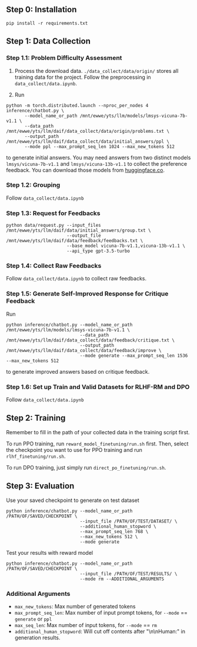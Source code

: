 ## Step 0: Installation
```commandline
pip install -r requirements.txt
```

## Step 1: Data Collection

### Step 1.1: Problem Difficulty Assessment

1. Process the download data. `./data_collect/data/origin/` stores all training data for the project. Follow the preprocessing in `data_collect/data.ipynb`.

2. Run
```commandline
python -m torch.distributed.launch --nproc_per_nodes 4 inference/chatbot.py \
       --model_name_or_path /mnt/ewwe/yts/llm/models/lmsys-vicuna-7b-v1.1 \
       --data_path /mnt/ewwe/yts/llm/daif/data_collect/data/origin/problems.txt \
       --output_path /mnt/ewwe/yts/llm/daif/data_collect/data/initial_answers/ppl \
       --mode ppl --max_prompt_seq_len 1024 --max_new_tokens 512
```
to generate initial answers. You may need answers from two distinct models `lmsys/vicuna-7b-v1.1` and `lmsys/vicuna-13b-v1.1` to collect the preference feedback. You can download those models from [huggingface.co](https://huggingface.co).

### Step 1.2: Grouping

Follow `data_collect/data.ipynb`

### Step 1.3: Request for Feedbacks

```commandline
python data/request.py --input_files /mnt/ewwe/yts/llm/daif/data/initial_answers/group.txt \
                       --output_file /mnt/ewwe/yts/llm/daif/data/feedback/feedbacks.txt \
                       --base_model vicuna-7b-v1.1,vicuna-13b-v1.1 \
                       --api_type gpt-3.5-turbo
```

### Step 1.4: Collect Raw Feedbacks

Follow `data_collect/data.ipynb` to collect raw feedbacks.

### Step 1.5: Generate Self-Improved Response for Critique Feedback

Run
```commandline
python inference/chatbot.py --model_name_or_path /mnt/ewwe/yts/llm/models/lmsys-vicuna-7b-v1.1 \
                            --data_path /mnt/ewwe/yts/llm/daif/data_collect/data/feedback/critique.txt \
                            --output_path /mnt/ewwe/yts/llm/daif/data_collect/data/feedback/improve \
                            --mode generate --max_prompt_seq_len 1536 --max_new_tokens 512
```
to generate improved answers based on critique feedback.

### Step 1.6: Set up Train and Valid Datasets for RLHF-RM and DPO

Follow `data_collect/data.ipynb`

## Step 2: Training

Remember to fill in the path of your collected data in the training script first.

To run PPO training, run `reward_model_finetuning/run.sh` first. Then, select the checkpoint you want to use for PPO training and run `rlhf_finetuning/run.sh`.

To run DPO training, just simply run `direct_po_finetuning/run.sh`.

## Step 3: Evaluation

Use your saved checkpoint to generate on test dataset

```commandline
python inference/chatbot.py --model_name_or_path /PATH/OF/SAVED/CHECKPOINT \
                            --input_file /PATH/OF/TEST/DATASET/ \
                            --additional_human_stopword \
                            --max_prompt_seq_len 768 \
                            --max_new_tokens 512 \
                            --mode generate
```

Test your results with reward model

```commandline
python inference/chatbot.py --model_name_or_path /PATH/OF/SAVED/CHECKPOINT \
                            --input_file /PATH/OF/TEST/RESULTS/ \
                            --mode rm --ADDITIONAL_ARGUMENTS
```

### Additional Arguments

- `max_new_tokens`: Max number of generated tokens
- `max_prompt_seq_len`: Max number of input prompt tokens, for `--mode` == `generate` or `ppl`
- `max_seq_len`: Max number of input tokens, for `--mode` == `rm`
- `additional_human_stopword`: Will cut off contents after "\n\nHuman:" in generation results.
